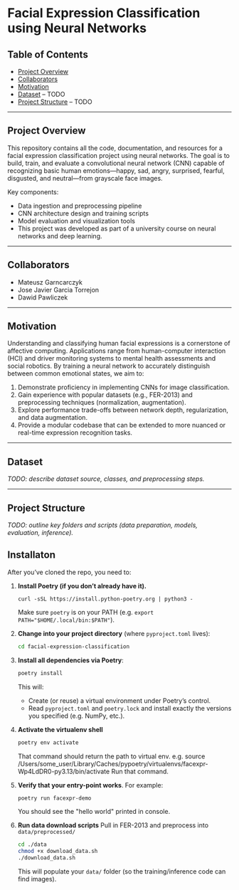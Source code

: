 # Facial Expression Classification using Neural Networks

## Table of Contents

* [Project Overview](#project-overview)
* [Collaborators](#collaborators)
* [Motivation](#motivation)
* [Dataset](#dataset) – TODO
* [Project Structure](#project-structure) – TODO

---

## Project Overview

This repository contains all the code, documentation, and resources for a facial expression classification project using neural networks. The goal is to build, train, and evaluate a convolutional neural network (CNN) capable of recognizing basic human emotions—happy, sad, angry, surprised, fearful, disgusted, and neutral—from grayscale face images.

Key components:

- Data ingestion and preprocessing pipeline
- CNN architecture design and training scripts
- Model evaluation and visualization tools
- This project was developed as part of a university course on neural networks and deep learning.

---

## Collaborators

* Mateusz Garncarczyk
* Jose Javier Garcia Torrejon
* Dawid Pawliczek

---

## Motivation

Understanding and classifying human facial expressions is a cornerstone of affective computing. Applications range from human-computer interaction (HCI) and driver monitoring systems to mental health assessments and social robotics. By training a neural network to accurately distinguish between common emotional states, we aim to:

1. Demonstrate proficiency in implementing CNNs for image classification.
2. Gain experience with popular datasets (e.g., FER-2013) and preprocessing techniques (normalization, augmentation).
3. Explore performance trade-offs between network depth, regularization, and data augmentation.
4. Provide a modular codebase that can be extended to more nuanced or real-time expression recognition tasks.

---

## Dataset

*TODO: describe dataset source, classes, and preprocessing steps.*

---

## Project Structure

*TODO: outline key folders and scripts (data preparation, models, evaluation, inference).*

## Installaton

After you’ve cloned the repo, you need to:

1. **Install Poetry (if you don’t already have it).**

   ```
   curl -sSL https://install.python-poetry.org | python3 -
   ```

   Make sure `poetry` is on your PATH (e.g. `export PATH="$HOME/.local/bin:$PATH"`).

2. **Change into your project directory** (where `pyproject.toml` lives):

   ```bash
   cd facial-expression-classification
   ```

3. **Install all dependencies via Poetry**:

   ```bash
   poetry install
   ```

   This will:

   * Create (or reuse) a virtual environment under Poetry’s control.
   * Read `pyproject.toml` and `poetry.lock` and install exactly the versions you specified (e.g. NumPy, etc.).

4. **Activate the virtualenv shell** 

   ```bash
   poetry env activate
   ```

   That command should return the path to virtual env.
   e.g. source /Users/some_user/Library/Caches/pypoetry/virtualenvs/facexpr-Wp4LdDR0-py3.13/bin/activate
   Run that command.

5. **Verify that your entry-point works**. For example:

   ```bash
   poetry run facexpr-demo
   ```

   You should see the "hello world" printed in console.

6. **Run data download scripts**
   Pull in FER-2013 and preprocess into `data/preprocessed/`

   ```bash
   cd ./data
   chmod +x download_data.sh
   ./download_data.sh
   ```

   This will populate your `data/` folder (so the training/inference code can find images).